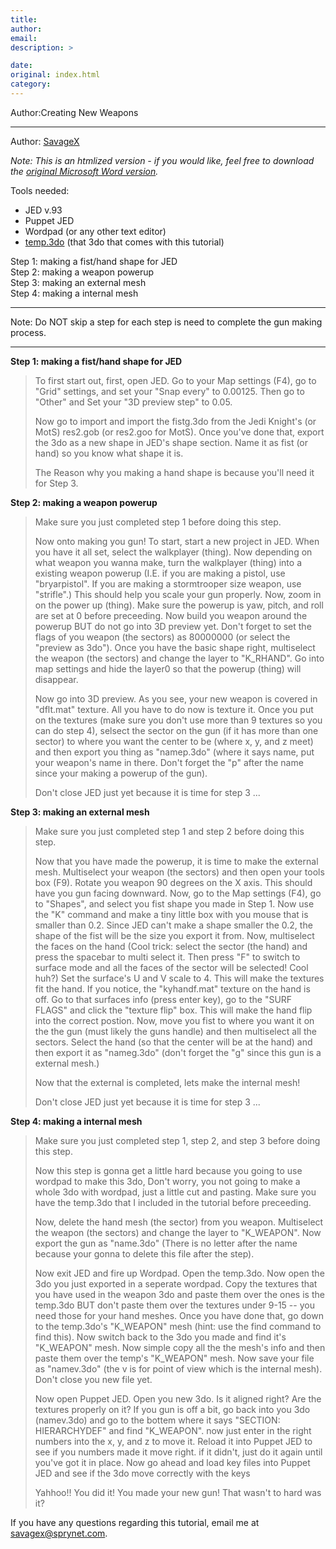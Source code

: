 ```yaml
---
title: 
author: 
email: 
description: >

date: 
original: index.html
category: 
---
```


Author:Creating New Weapons

-----

Author: [SavageX](mailto:savagex@sprynet.com)  
  
*Note: This is an htmlized version - if you would like, feel free to
download the [original Microsoft Word
version](ftp://ftp.jedinights.com/massassi/savguns.zip).*  
  
Tools needed:

  - JED v.93
  - Puppet JED
  - Wordpad (or any other text editor)
  - [temp.3do](temp.3do) (that 3do that comes with this tutorial)

Step 1: making a fist/hand shape for JED  
Step 2: making a weapon powerup  
Step 3: making an external mesh  
Step 4: making a internal mesh  
  

-----

Note: Do NOT skip a step for each step is need to complete the gun
making process.

-----

  
**Step 1: making a fist/hand shape for JED**

> To first start out, first, open JED. Go to your Map settings (F4), go
> to "Grid" settings, and set your "Snap every" to 0.00125. Then go to
> "Other" and Set your "3D preview step" to 0.05.  
>   
> Now go to import and import the fistg.3do from the Jedi Knight's (or
> MotS) res2.gob (or res2.goo for MotS). Once you've done that, export
> the 3do as a new shape in JED's shape section. Name it as fist (or
> hand) so you know what shape it is.  
>   
> The Reason why you making a hand shape is because you'll need it for
> Step 3.

**Step 2: making a weapon powerup**

> Make sure you just completed step 1 before doing this step.  
>   
> Now onto making you gun\! To start, start a new project in JED. When
> you have it all set, select the walkplayer (thing). Now depending on
> what weapon you wanna make, turn the walkplayer (thing) into a
> existing weapon powerup (I.E. if you are making a pistol, use
> "bryarpistol". If you are making a stormtrooper size weapon, use
> "strifle".) This should help you scale your gun properly. Now, zoom in
> on the power up (thing). Make sure the powerup is yaw, pitch, and roll
> are set at 0 before preceeding. Now build you weapon around the
> powerup BUT do not go into 3D preview yet. Don't forget to set the
> flags of you weapon (the sectors) as 80000000 (or select the "preview
> as 3do"). Once you have the basic shape right, multiselect the weapon
> (the sectors) and change the layer to "K\_RHAND". Go into map settings
> and hide the layer0 so that the powerup (thing) will disappear.  
>   
> Now go into 3D preview. As you see, your new weapon is covered in
> "dflt.mat" texture. All you have to do now is texture it. Once you put
> on the textures (make sure you don't use more than 9 textures so you
> can do step 4), selsect the sector on the gun (if it has more than one
> sector) to where you want the center to be (where x, y, and z meet)
> and then export you thing as "namep.3do" (where it says name, put your
> weapon's name in there. Don't forget the "p" after the name since your
> making a powerup of the gun).  
>   
> Don't close JED just yet because it is time for step 3 ...

**Step 3: making an external mesh**

> Make sure you just completed step 1 and step 2 before doing this
> step.  
>   
> Now that you have made the powerup, it is time to make the external
> mesh. Multiselect your weapon (the sectors) and then open your tools
> box (F9). Rotate you weapon 90 degrees on the X axis. This should have
> you gun facing downward. Now, go to the Map settings (F4), go to
> "Shapes", and select you fist shape you made in Step 1. Now use the
> "K" command and make a tiny little box with you mouse that is smaller
> than 0.2. Since JED can't make a shape smaller the 0.2, the shape of
> the fist will be the size you export it from. Now, multiselect the
> faces on the hand (Cool trick: select the sector (the hand) and press
> the spacebar to multi select it. Then press "F" to switch to surface
> mode and all the faces of the sector will be selected\! Cool huh?) Set
> the surface's U and V scale to 4. This will make the textures fit the
> hand. If you notice, the "kyhandf.mat" texture on the hand is off. Go
> to that surfaces info (press enter key), go to the "SURF FLAGS" and
> click the "texture flip" box. This will make the hand flip into the
> correct postion. Now, move you fist to where you want it on the the
> gun (must likely the guns handle) and then multiselect all the
> sectors. Select the hand (so that the center will be at the hand) and
> then export it as "nameg.3do" (don't forget the "g" since this gun is
> a external mesh.)  
>   
> Now that the external is completed, lets make the internal mesh\!  
>   
> Don't close JED just yet because it is time for step 3 ...

**Step 4: making a internal mesh**

> Make sure you just completed step 1, step 2, and step 3 before doing
> this step.  
>   
> Now this step is gonna get a little hard because you going to use
> wordpad to make this 3do, Don't worry, you not going to make a whole
> 3do with wordpad, just a little cut and pasting. Make sure you have
> the temp.3do that I included in the tutorial before preceeding.  
>   
> Now, delete the hand mesh (the sector) from you weapon. Multiselect
> the weapon (the sectors) and change the layer to "K\_WEAPON". Now
> export the gun as "name.3do" (There is no letter after the name
> because your gonna to delete this file after the step).  
>   
> Now exit JED and fire up Wordpad. Open the temp.3do. Now open the 3do
> you just exported in a seperate wordpad. Copy the textures that you
> have used in the weapon 3do and paste them over the ones is the
> temp.3do BUT don't paste them over the textures under 9-15 -- you need
> those for your hand meshes. Once you have done that, go down to the
> temp.3do's "K\_WEAPON" mesh (hint: use the find command to find this).
> Now switch back to the 3do you made and find it's "K\_WEAPON" mesh.
> Now simple copy all the the mesh's info and then paste them over the
> temp's "K\_WEAPON" mesh. Now save your file as "namev.3do" (the v is
> for point of view which is the internal mesh). Don't close you new
> file yet.  
>   
> Now open Puppet JED. Open you new 3do. Is it aligned right? Are the
> textures properly on it? If you gun is off a bit, go back into you 3do
> (namev.3do) and go to the bottem where it says "SECTION: HIERARCHYDEF"
> and find "K\_WEAPON". now just enter in the right numbers into the x,
> y, and z to move it. Reload it into Puppet JED to see if you numbers
> made it move right. if it didn't, just do it again until you've got it
> in place. Now go ahead and load key files into Puppet JED and see if
> the 3do move correctly with the keys  
>   
> Yahhoo\!\! You did it\! You made your new gun\! That wasn't to hard
> was it?

If you have any questions regarding this tutorial, email me at
<savagex@sprynet.com>.
